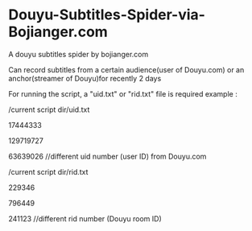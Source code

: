# Douyu-Subtitles-Spider-via-Bojianger.com
A douyu subtitles spider by bojianger.com

Can record subtitles from a certain audience(user of Douyu.com) or an anchor(streamer of Douyu)for recently 2 days

For running the script, a "uid.txt" or "rid.txt" file is required
example :

/current script dir/uid.txt

17444333

129719727

63639026          //different uid number (user ID) from Douyu.com

/current script dir/rid.txt

229346

796449

241123            //different rid number (Douyu room ID)
